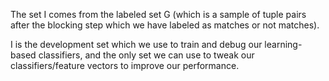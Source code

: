 The set I comes from the labeled set G (which is a sample of tuple pairs after the blocking step which we have labeled as matches or not matches).

I is the development set which we use to train and debug our learning-based classifiers, and the only set we can use to tweak our classifiers/feature vectors to improve our performance.